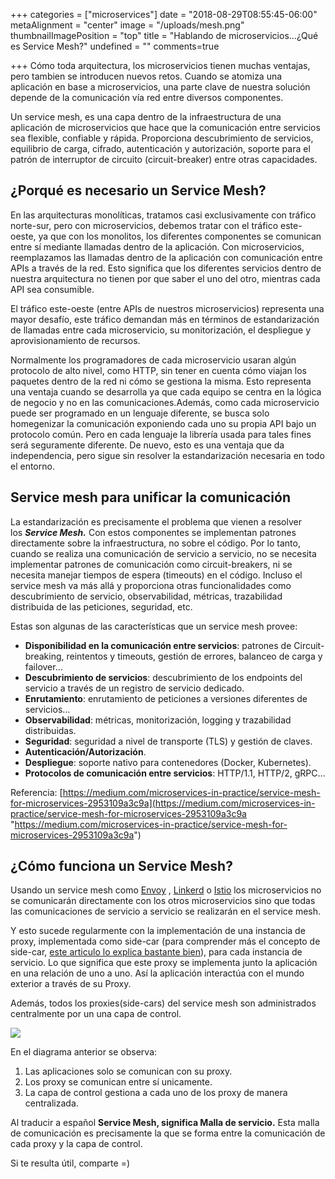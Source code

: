 +++
categories = ["microservices"]
date = "2018-08-29T08:55:45-06:00"
metaAlignment = "center"
image = "/uploads/mesh.png"
thumbnailImagePosition = "top"
title = "Hablando de microservicios...¿Qué es Service Mesh?"
undefined = ""
comments=true

+++
Cómo toda arquitectura, los microservicios tienen muchas ventajas, pero tambien se introducen nuevos retos. Cuando se atomiza una aplicación en base a microservicios, una parte clave de nuestra solución depende de la comunicación vía red entre diversos componentes.

Un service mesh,  es una capa dentro de la  infraestructura  de una aplicación de microservicios que hace que la comunicación entre servicios sea flexible, confiable y rápida. Proporciona descubrimiento de servicios, equilibrio de carga, cifrado, autenticación y autorización, soporte para el patrón de interruptor de circuito (circuit-breaker) entre otras capacidades.

## ¿Porqué es necesario un Service Mesh?

En las arquitecturas monolíticas, tratamos casi exclusivamente con tráfico norte-sur, pero con microservicios, debemos  tratar con el tráfico este-oeste, ya que con los monolitos, los diferentes componentes se comunican  entre sí  mediante llamadas dentro de la aplicación. Con microservicios,  reemplazamos las llamadas dentro de la aplicación con comunicación entre APIs a través de la red.  Esto significa que los diferentes servicios dentro de nuestra arquitectura no tienen por que saber el uno del otro, mientras cada  API sea consumible.

El tráfico este-oeste (entre APIs de nuestros microservicios) representa una mayor desafío, este tráfico demandan  más en términos de estandarización de llamadas entre cada microservicio, su  monitorización, el despliegue  y aprovisionamiento de recursos.

Normalmente los programadores de cada microservicio usaran algún protocolo de alto nivel, como  HTTP, sin tener en cuenta cómo viajan los paquetes dentro de  la red ni cómo se gestiona la misma. Esto representa una ventaja  cuando se desarrolla ya que cada equipo se centra en la lógica de negocio y no en las comunicaciones.Además, como cada microservicio puede ser programado en un lenguaje diferente, se busca solo homegenizar la comunicación exponiendo cada uno su propia API bajo un protocolo común. Pero en cada lenguaje la librería usada para tales fines será seguramente diferente. De nuevo, esto es una ventaja que da independencia, pero sigue sin resolver la estandarización necesaria en todo el entorno.

## Service mesh para unificar la comunicación

La estandarización  es precisamente el problema que vienen a resolver los **_Service Mesh._** Con estos componentes se implementan patrones directamente sobre la infraestructura, no sobre el código. Por lo tanto, cuando se realiza una comunicación de servicio a servicio, no se necesita implementar patrones de comunicación como circuit-breakers, ni se necesita manejar tiempos de espera (timeouts) en el código. Incluso el service mesh va más allá y proporciona otras funcionalidades  como descubrimiento de servicio, observabilidad, métricas, trazabilidad distribuida de las peticiones, seguridad, etc.

Estas son algunas de las características que un service mesh provee:

* **Disponibilidad en la comunicación entre servicios**: patrones de Circuit-breaking, reintentos y timeouts, gestión de errores, balanceo de carga y failover…
* **Descubrimiento de servicios**: descubrimiento de los endpoints del servicio a través de un registro de servicio dedicado.
* **Enrutamiento**: enrutamiento de peticiones a versiones diferentes de servicios…
* **Observabilidad**: métricas, monitorización, logging y trazabilidad distribuidas.
* **Seguridad**: seguridad a nivel de transporte (TLS) y gestión de claves.
* **Autenticación/Autorización**.
* **Despliegue**: soporte nativo para contenedores (Docker, Kubernetes).
* **Protocolos de comunicación entre servicios**: HTTP/1.1, HTTP/2, gRPC…

Referencia: [https://medium.com/microservices-in-practice/service-mesh-for-microservices-2953109a3c9a](https://medium.com/microservices-in-practice/service-mesh-for-microservices-2953109a3c9a "https://medium.com/microservices-in-practice/service-mesh-for-microservices-2953109a3c9a")

## ¿Cómo funciona un Service Mesh?

Usando un service mesh como [Envoy](https://www.envoyproxy.io/) , [Linkerd](https://linkerd.io/) o [Istio](https://istio.io/) los microservicios  no se comunicarán directamente con los otros microservicios sino que todas las comunicaciones de servicio a servicio se realizarán en  el service mesh. 

Y esto sucede regularmente con la implementación de una instancia de proxy, implementada como side-car (para comprender más el concepto de side-car, [este articulo lo explica bastante bien](https://kubernetes.io/blog/2015/06/the-distributed-system-toolkit-patterns/)), para cada instancia de servicio. Lo que significa que este proxy se implementa junto la aplicación en una relación de uno a uno. Así la aplicación interactúa con el mundo exterior a través de su Proxy.

Además, todos los proxies(side-cars) del service mesh  son administrados centralmente por un una capa de control. 

![](/uploads/Untitled.png)

En el diagrama anterior se observa: 

1. Las aplicaciones solo se comunican con su proxy. 
2. Los proxy se comunican entre sí unicamente.
3. La capa de control gestiona a cada uno de los proxy de manera centralizada.

Al traducir a español **Service Mesh, significa Malla de servicio.** Esta malla de comunicación es precisamente la que se forma entre la comunicación de cada proxy y la capa de control.

Si te resulta útil, comparte =)